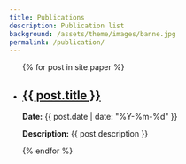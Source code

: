 ```yaml
---
title: Publications
description: Publication list
background: /assets/theme/images/banne.jpg
permalink: /publication/
---
```

<ul>
  {% for post in site.paper %}
    <li>
      <h2><a href="{{ post.url }}">{{ post.title }}</a></h2>
      <p><strong>Date:</strong> {{ post.date | date: "%Y-%m-%d" }}</p>
      <p><strong>Description:</strong> {{ post.description }}</p>
    </li>
  {% endfor %}
</ul>
